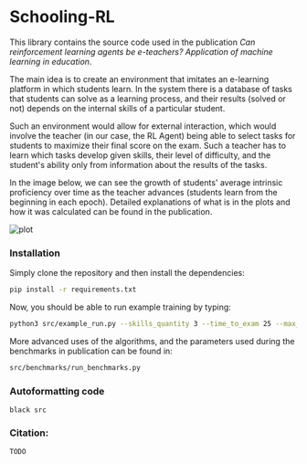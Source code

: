 # Schooling-RL
This library contains the source code used in the publication _Can reinforcement learning agents be e-teachers? Application of machine learning in education_.
    
The main idea is to create an environment that imitates an e-learning platform in which students learn. In the system there is a database of tasks that students can solve as a learning process, and their results (solved or not) depends on the internal skills of a particular student.

Such an environment would allow for external interaction, which would involve the teacher (in our case, the RL Agent) being able to select tasks for students to maximize their final score on the exam. Such a teacher has to learn which tasks develop given skills, their level of difficulty, and the student's ability only from information about the results of the tasks.

In the image below, we can see the growth of students' average intrinsic proficiency over time as the teacher advances (students learn from the beginning in each epoch). Detailed explanations of what is in the plots and how it was calculated can be found in the publication.

![plot](./benchmarks/plot.svg)

### Installation
Simply clone the repository and then install the dependencies:

```bash
pip install -r requirements.txt
```

Now, you should be able to run example training by typing:

```bash
python3 src/example_run.py --skills_quantity 3 --time_to_exam 25 --max_steps 2000  
```

More advanced uses of the algorithms, and the parameters used during the benchmarks in publication can be found in:

```bash
src/benchmarks/run_benchmarks.py
```

### Autoformatting code
`black src`

### Citation:
```
TODO
```